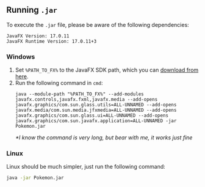 ## Running `.jar`

To execute the `.jar` file, please be aware of the following dependencies:
```
JavaFX Version: 17.0.11
JavaFX Runtime Version: 17.0.11+3
```

### Windows
1. Set `%PATH_TO_FX%` to the JavaFX SDK path, which you can [download from here](https://gluonhq.com/products/javafx/).
2. Run the following command in `cmd`:
	```shell
	java --module-path "%PATH_TO_FX%" --add-modules javafx.controls,javafx.fxml,javafx.media --add-opens javafx.graphics/com.sun.glass.utils=ALL-UNNAMED --add-opens javafx.media/com.sun.media.jfxmedia=ALL-UNNAMED --add-opens javafx.graphics/com.sun.glass.ui=ALL-UNNAMED --add-opens javafx.graphics/com.sun.javafx.application=ALL-UNNAMED -jar Pokemon.jar
	```
	<i>*I know the command is very long, but bear with me, it works just fine</i>

### Linux
Linux should be much simpler, just run the following command:
```bash
java -jar Pokemon.jar
```

